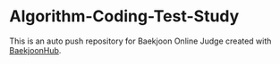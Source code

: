 # Algorithm-Coding-Test-Study
This is an auto push repository for Baekjoon Online Judge created with [BaekjoonHub](https://github.com/BaekjoonHub/BaekjoonHub).
